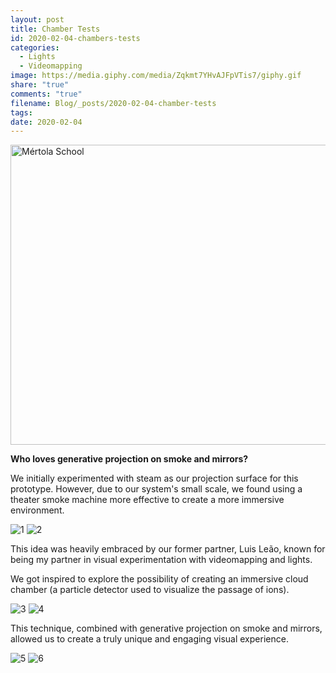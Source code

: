```yaml
---
layout: post
title: Chamber Tests
id: 2020-02-04-chambers-tests
categories:
  - Lights
  - Videomapping
image: https://media.giphy.com/media/Zqkmt7YHvAJFpVTis7/giphy.gif
share: "true"
comments: "true"
filename: Blog/_posts/2020-02-04-chamber-tests
tags: 
date: 2020-02-04
---
```

<a data-flickr-embed="true" href="https://www.flickr.com/photos/200845412@N02/albums/72177720317801510" title="Mértola School"><img src="https://live.staticflickr.com/31337/53784076418_2e8f32518c_z.jpg" width="640" height="480" alt="Mértola School"/></a><script async src="//embedr.flickr.com/assets/client-code.js" charset="utf-8"></script>

**Who loves generative projection on smoke and mirrors?**

We initially experimented with steam as our projection surface for this prototype. However, due to our system's small scale, we found using a theater smoke machine more effective to create a more immersive environment.

<img src="https://media.giphy.com/media/VVPLfUdhxZ5zMXo2w7/giphy.gif" class="justify-content-between" alt="1" >
<img src="https://media.giphy.com/media/usBe6Os1UVAs50V3ok/giphy.gif" class="justify-content-between" alt="2" >

This idea was heavily embraced by our former partner, Luis Leão, known for being my partner in visual experimentation with videomapping and lights.

We got inspired to explore the possibility of creating an immersive cloud chamber (a particle detector used to visualize the passage of ions).

<img src="https://media.giphy.com/media/gqXRPFATqIzVeNNU6w/giphy.gif" class="justify-content-between" alt="3" >
<img src="https://media.giphy.com/media/Zqkmt7YHvAJFpVTis7/giphy.gif" class="justify-content-between" alt="4" >

This technique, combined with generative projection on smoke and mirrors, allowed us to create a truly unique and engaging visual experience.


<img src="https://media.giphy.com/media/aKEx97IBn1pV1oSm4b/giphy.gif" class="justify-content-between" alt="5" >
<img src="https://media.giphy.com/media/rjcb4zHhbW8F6rnNmo/giphy.gif" class="justify-content-between" alt="6" >
